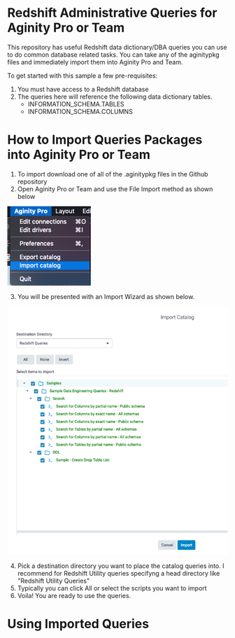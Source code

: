 # Redshift Administrative Queries for Aginity Pro or Team

This repository has useful Redshift data dictionary/DBA queries you can use to do common database related tasks. You can take any of the aginitypkg files and immediately import them into Aginity Pro and Team.


To get started with this sample a few pre-requisites:

1. You must have access to a Redshift database
2. The queries here will reference the following data dictionary tables.
    * INFORMATION_SCHEMA.TABLES
    * INFORMATION_SCHEMA.COLUMNS
    
# How to Import Queries Packages into Aginity Pro or Team

1. To import download one of all of the <name>.aginitypkg files in the Github repository
2. Open Aginity Pro or Team and use the File Import method as shown below

![File Import Image!](/images/importPkg.png "Import Aginity Catalog Package")

3. You will be presented with an Import Wizard as shown below.

![File Import Wizard!](/images/importWiz.png "Import Aginity Catalog Package Wizard")

4. Pick a destination directory you want to place the catalog queries into.  I recommend for Redshift Utility queries specifyng a head directory like "Redshift Utility Queries"
5. Typically you can click All or select the scripts you want to import
6. Voila!  You are ready to use the queries.

# Using Imported Queries

